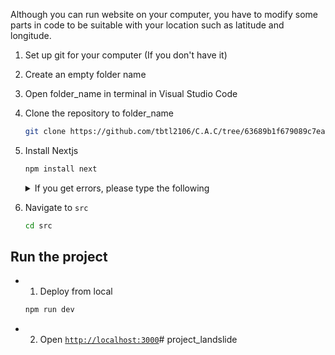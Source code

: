 Although you can run website on your computer, you have to modify some parts in code to be suitable with your location such as latitude and longitude.
1. Set up git for your computer (If you don't have it)
2. Create an empty folder name 
3. Open folder_name in terminal in Visual Studio Code
4. Clone the repository to folder_name <br>
    ```bash
    git clone https://github.com/tbtl2106/C.A.C/tree/63689b1f679089c7ea33ff08a27ec69be4a003ff/Software
    ```
5. Install Nextjs

    ```bash
    npm install next
    ```
    <details>
        <summary>If you get errors, please type the following</summary>

    ```bash
    npm install --force next
    ```
    
    </details>
6. Navigate to ```src```
    ```bash
    cd src
    ```

## Run the project
* 1. Deploy from local
    ```bash
    npm run dev
    ```
* 2. Open [```http://localhost:3000```](http://localhost:3000)#   p r o j e c t _ l a n d s l i d e 


